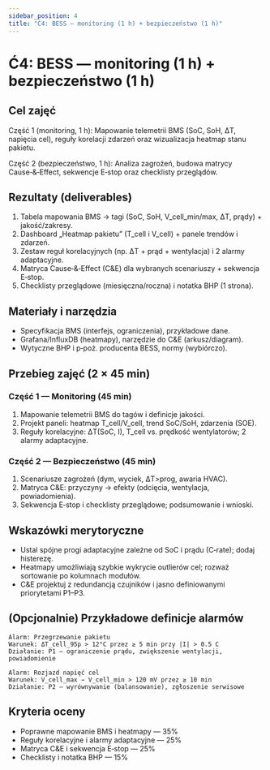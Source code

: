 ```yaml
---
sidebar_position: 4
title: "Ć4: BESS — monitoring (1 h) + bezpieczeństwo (1 h)"
---
```


# Ć4: BESS — monitoring (1 h) + bezpieczeństwo (1 h)

## Cel zajęć

Część 1 (monitoring, 1 h): Mapowanie telemetrii BMS (SoC, SoH, ΔT, napięcia cel), reguły korelacji zdarzeń oraz wizualizacja heatmap stanu pakietu. 

Część 2 (bezpieczeństwo, 1 h): Analiza zagrożeń, budowa matrycy Cause‑&‑Effect, sekwencje E‑stop oraz checklisty przeglądów.

## Rezultaty (deliverables)

1. Tabela mapowania BMS → tagi (SoC, SoH, V_cell_min/max, ΔT, prądy) + jakość/zakresy.
2. Dashboard „Heatmap pakietu” (T_cell i V_cell) + panele trendów i zdarzeń.
3. Zestaw reguł korelacyjnych (np. ΔT + prąd + wentylacja) i 2 alarmy adaptacyjne.
4. Matryca Cause‑&‑Effect (C&E) dla wybranych scenariuszy + sekwencja E‑stop.
5. Checklisty przeglądowe (miesięczna/roczna) i notatka BHP (1 strona).

## Materiały i narzędzia

- Specyfikacja BMS (interfejs, ograniczenia), przykładowe dane.
- Grafana/InfluxDB (heatmapy), narzędzie do C&E (arkusz/diagram).
- Wytyczne BHP i p‑poż. producenta BESS, normy (wybiórczo).

## Przebieg zajęć (2 × 45 min)

### Część 1 — Monitoring (45 min)

1. Mapowanie telemetrii BMS do tagów i definicje jakości.
2. Projekt paneli: heatmap T_cell/V_cell, trend SoC/SoH, zdarzenia (SOE).
3. Reguły korelacyjne: ΔT(SoC, I), T_cell vs. prędkość wentylatorów; 2 alarmy adaptacyjne.

### Część 2 — Bezpieczeństwo (45 min)

1. Scenariusze zagrożeń (dym, wyciek, ΔT>prog, awaria HVAC).
2. Matryca C&E: przyczyny → efekty (odcięcia, wentylacja, powiadomienia).
3. Sekwencja E‑stop i checklisty przeglądowe; podsumowanie i wnioski.

## Wskazówki merytoryczne

- Ustal spójne progi adaptacyjne zależne od SoC i prądu (C‑rate); dodaj histerezę.
- Heatmapy umożliwiają szybkie wykrycie outlierów cel; rozważ sortowanie po kolumnach modułów.
- C&E projektuj z redundancją czujników i jasno definiowanymi priorytetami P1–P3.

## (Opcjonalnie) Przykładowe definicje alarmów

```text
Alarm: Przegrzewanie pakietu
Warunek: ΔT_cell_95p > 12°C przez ≥ 5 min przy |I| > 0.5 C
Działanie: P1 — ograniczenie prądu, zwiększenie wentylacji, powiadomienie

Alarm: Rozjazd napięć cel
Warunek: V_cell_max − V_cell_min > 120 mV przez ≥ 10 min
Działanie: P2 — wyrównywanie (balansowanie), zgłoszenie serwisowe
```

## Kryteria oceny

- Poprawne mapowanie BMS i heatmapy — 35%
- Reguły korelacyjne i alarmy adaptacyjne — 25%
- Matryca C&E i sekwencja E‑stop — 25%
- Checklisty i notatka BHP — 15%


